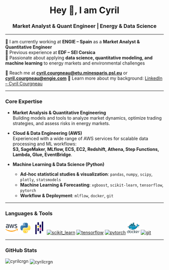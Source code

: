 <h1 align="center">Hey 👋, I am Cyril</h1>
<h3 align="center">Market Analyst & Quant Engineer | Energy & Data Science</h3>

---

🔹 I am currently working at **ENGIE – Spain** as a **Market Analyst & Quantitative Engineer**  
🔹 Previous experience at **EDF – SEI Corsica**  
🔹 Passionate about applying **data science, quantitative modeling, and machine learning** to energy markets and environmental challenges  

📩 Reach me at **cyril.courgneau@etu.minesparis.psl.eu** or **cyril.courgneau@engie.com**
🔗 Learn more about my background: [LinkedIn – Cyril Courgneau](https://www.linkedin.com/in/cyril-courgneau/)  

---

<h3 align="left">Core Expertise</h3>

- **Market Analysis & Quantitative Engineering**  
  Building models and tools to analyze market dynamics, optimize trading strategies, and assess risks in energy markets.  

- **Cloud & Data Engineering (AWS)**  
  Experienced with a wide range of AWS services for scalable data processing and ML workflows:  
  **S3, SageMaker, MLflow, ECS, EC2, Redshift, Athena, Step Functions, Lambda, Glue, EventBridge**.  

- **Machine Learning & Data Science (Python)**  
  - **Ad-hoc statistical studies & visualization**: `pandas`, `numpy`, `scipy`, `plotly`, `statsmodels`  
  - **Machine Learning & Forecasting**: `xgboost`, `scikit-learn`, `tensorflow`, `pytorch`  
  - **Workflow & Deployment**: `mlflow`, `docker`, `git`  

---

<h3 align="left">Languages & Tools</h3>
<p align="left">
<a href="https://aws.amazon.com" target="_blank"><img src="https://raw.githubusercontent.com/devicons/devicon/master/icons/amazonwebservices/amazonwebservices-original-wordmark.svg" alt="aws" width="40" height="40"/></a>
<a href="https://www.python.org" target="_blank"><img src="https://raw.githubusercontent.com/devicons/devicon/master/icons/python/python-original.svg" alt="python" width="40" height="40"/></a>
<a href="https://pandas.pydata.org/" target="_blank"><img src="https://raw.githubusercontent.com/devicons/devicon/master/icons/pandas/pandas-original.svg" alt="pandas" width="40" height="40"/></a>
<a href="https://scikit-learn.org/" target="_blank"><img src="https://upload.wikimedia.org/wikipedia/commons/0/05/Scikit_learn_logo_small.svg" alt="scikit_learn" width="40" height="40"/></a>
<a href="https://www.tensorflow.org/" target="_blank"><img src="https://www.vectorlogo.zone/logos/tensorflow/tensorflow-icon.svg" alt="tensorflow" width="40" height="40"/></a>
<a href="https://pytorch.org/" target="_blank"><img src="https://www.vectorlogo.zone/logos/pytorch/pytorch-icon.svg" alt="pytorch" width="40" height="40"/></a>
<a href="https://www.docker.com/" target="_blank"><img src="https://raw.githubusercontent.com/devicons/devicon/master/icons/docker/docker-original-wordmark.svg" alt="docker" width="40" height="40"/></a>
<a href="https://git-scm.com/" target="_blank"><img src="https://www.vectorlogo.zone/logos/git-scm/git-scm-icon.svg" alt="git" width="40" height="40"/></a>
</p>

---

<h3 align="left">GitHub Stats</h3>

<p><img align="left" src="https://github-readme-stats.vercel.app/api/top-langs?username=cyrilcrgn&show_icons=true&locale=en&layout=compact" alt="cyrilcrgn" /></p>

<p>&nbsp;<img align="center" src="https://github-readme-stats.vercel.app/api?username=cyrilcrgn&show_icons=true&locale=en" alt="cyrilcrgn" /></p>
